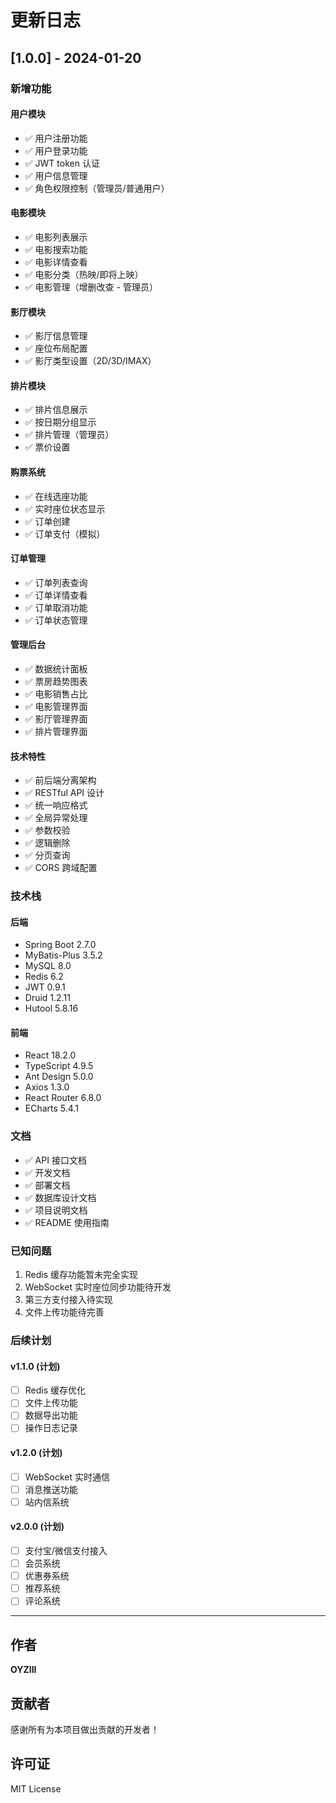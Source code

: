 # 更新日志

## [1.0.0] - 2024-01-20

### 新增功能

#### 用户模块
- ✅ 用户注册功能
- ✅ 用户登录功能
- ✅ JWT token 认证
- ✅ 用户信息管理
- ✅ 角色权限控制（管理员/普通用户）

#### 电影模块
- ✅ 电影列表展示
- ✅ 电影搜索功能
- ✅ 电影详情查看
- ✅ 电影分类（热映/即将上映）
- ✅ 电影管理（增删改查 - 管理员）

#### 影厅模块
- ✅ 影厅信息管理
- ✅ 座位布局配置
- ✅ 影厅类型设置（2D/3D/IMAX）

#### 排片模块
- ✅ 排片信息展示
- ✅ 按日期分组显示
- ✅ 排片管理（管理员）
- ✅ 票价设置

#### 购票系统
- ✅ 在线选座功能
- ✅ 实时座位状态显示
- ✅ 订单创建
- ✅ 订单支付（模拟）

#### 订单管理
- ✅ 订单列表查询
- ✅ 订单详情查看
- ✅ 订单取消功能
- ✅ 订单状态管理

#### 管理后台
- ✅ 数据统计面板
- ✅ 票房趋势图表
- ✅ 电影销售占比
- ✅ 电影管理界面
- ✅ 影厅管理界面
- ✅ 排片管理界面

#### 技术特性
- ✅ 前后端分离架构
- ✅ RESTful API 设计
- ✅ 统一响应格式
- ✅ 全局异常处理
- ✅ 参数校验
- ✅ 逻辑删除
- ✅ 分页查询
- ✅ CORS 跨域配置

### 技术栈

#### 后端
- Spring Boot 2.7.0
- MyBatis-Plus 3.5.2
- MySQL 8.0
- Redis 6.2
- JWT 0.9.1
- Druid 1.2.11
- Hutool 5.8.16

#### 前端
- React 18.2.0
- TypeScript 4.9.5
- Ant Design 5.0.0
- Axios 1.3.0
- React Router 6.8.0
- ECharts 5.4.1

### 文档
- ✅ API 接口文档
- ✅ 开发文档
- ✅ 部署文档
- ✅ 数据库设计文档
- ✅ 项目说明文档
- ✅ README 使用指南

### 已知问题

1. Redis 缓存功能暂未完全实现
2. WebSocket 实时座位同步功能待开发
3. 第三方支付接入待实现
4. 文件上传功能待完善

### 后续计划

#### v1.1.0 (计划)
- [ ] Redis 缓存优化
- [ ] 文件上传功能
- [ ] 数据导出功能
- [ ] 操作日志记录

#### v1.2.0 (计划)
- [ ] WebSocket 实时通信
- [ ] 消息推送功能
- [ ] 站内信系统

#### v2.0.0 (计划)
- [ ] 支付宝/微信支付接入
- [ ] 会员系统
- [ ] 优惠券系统
- [ ] 推荐系统
- [ ] 评论系统

---

## 作者

**OYZIII**

## 贡献者

感谢所有为本项目做出贡献的开发者！

## 许可证

MIT License

